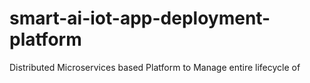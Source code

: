 # smart-ai-iot-app-deployment-platform
Distributed Microservices based Platform to Manage entire lifecycle of 
